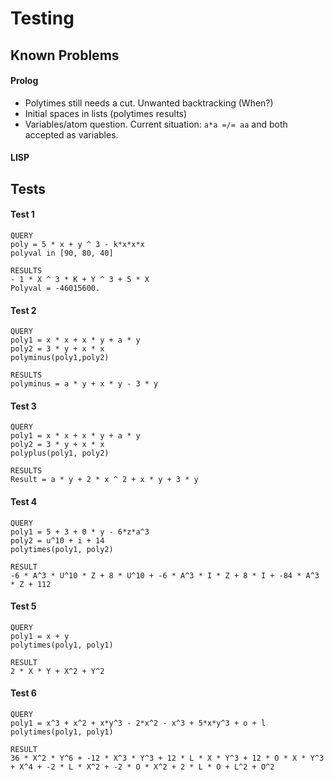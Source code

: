 # Testing
## Known Problems
#### Prolog
  - Polytimes still needs a cut. Unwanted backtracking (When?)
  - Initial spaces in lists (polytimes results)
  - Variables/atom question. Current situation: `a*a =/= aa` and both accepted as variables.

#### LISP


## Tests

#### Test 1
```
QUERY
poly = 5 * x + y ^ 3 - k*x*x*x
polyval in [90, 80, 40]

RESULTS
- 1 * X ^ 3 * K + Y ^ 3 + 5 * X
Polyval = -46015600.

```

#### Test 2
```
QUERY
poly1 = x * x + x * y + a * y  
poly2 = 3 * y + x * x
polyminus(poly1,poly2)

RESULTS
polyminus = a * y + x * y - 3 * y

```

#### Test 3
```
QUERY
poly1 = x * x + x * y + a * y  
poly2 = 3 * y + x * x
polyplus(poly1, poly2)

RESULTS
Result = a * y + 2 * x ^ 2 + x * y + 3 * y
```

#### Test 4
```
QUERY
poly1 = 5 + 3 + 0 * y - 6*z*a^3
poly2 = u^10 + i + 14
polytimes(poly1, poly2)

RESULT
-6 * A^3 * U^10 * Z + 8 * U^10 + -6 * A^3 * I * Z + 8 * I + -84 * A^3 * Z + 112
```

#### Test 5
```
QUERY
poly1 = x + y
polytimes(poly1, poly1)

RESULT
2 * X * Y + X^2 + Y^2
```

#### Test 6
```
QUERY
poly1 = x^3 + x^2 + x*y^3 - 2*x^2 - x^3 + 5*x*y^3 + o + l
polytimes(poly1, poly1)

RESULT
36 * X^2 * Y^6 + -12 * X^3 * Y^3 + 12 * L * X * Y^3 + 12 * O * X * Y^3 + X^4 + -2 * L * X^2 + -2 * O * X^2 + 2 * L * O + L^2 + O^2
```
